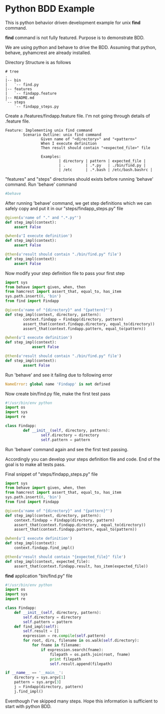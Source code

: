Python BDD Example
=========

This is python behavior driven development example for unix **find** command.

**find** command is not fully featured. Purpose is to demonstrate BDD.

We are using python and behave to drive the BDD.
Assuming that python, behave, pyhamcrest are already installed.

Directory Structure is as follows

```
# tree
.
|-- bin
|   `-- find.py
|-- features
|   `-- findapp.feature
|-- README.md
`-- steps
    `-- findapp_steps.py
```


Create a /features/findapp.feature file. I'm not going through details of .feature file.

``` Cucumber
Feature: Implementing unix find command
        Scenario Outline: unix find command
                Given name of "<directory>" and "<pattern>"
                When I execute definition
                Then result should contain "<expected_file>" file

                Examples:
                        | directory | pattern | expected_file |
                        | .         | .*.py   | ./bin/find.py |
                        | /etc      | .*.bash | /etc/bash.bashrc |
```


"features" and "steps" directories should exists before running 'behave' command.
Run 'behave' command
```bash
#behave
```


After running 'behave' command, we get step definitions which we can safely copy and put it in our "steps/findapp_steps.py" file

```python
@given(u'name of "." and ".*.py"')
def step_impl(context):
    assert False

@when(u'I execute definition')
def step_impl(context):
    assert False

@then(u'result should contain "./bin/find.py" file')
def step_impl(context):
    assert False
```


Now modify your step definition file to pass your first step

```python
import sys
from behave import given, when, then
from hamcrest import assert_that, equal_to, has_item
sys.path.insert(0, 'bin')
from find import Findapp

@given(u'name of "{directory}" and "{pattern}"')
def step_impl(context, directory, pattern):
        context.findapp = Findapp(directory, pattern)
        assert_that(context.findapp.directory, equal_to(directory))
        assert_that(context.findapp.pattern, equal_to(pattern))

@when(u'I execute definition')
def step_impl(context):
            assert False

@then(u'result should contain "./bin/find.py" file')
def step_impl(context):
        assert False
```


Run 'behave' and see it failing due to following error
```python
NameError: global name 'Findapp' is not defined
```

Now create bin/find.py file, make the first test pass

```python
#!/usr/bin/env python
import os
import sys
import re

class Findapp:
        def __init__(self, directory, pattern):
                self.directory = directory
                self.pattern = pattern
```


Run 'behave' command again and see the first test passing.

Accordingly you can develop your steps definition file and code. End of the goal is to make all tests pass.

Final snippet of "steps/findapp_steps.py" file
```python
import sys
from behave import given, when, then
from hamcrest import assert_that, equal_to, has_item
sys.path.insert(0, 'bin')
from find import Findapp

@given(u'name of "{directory}" and "{pattern}"')
def step_impl(context, directory, pattern):
	context.findapp = Findapp(directory, pattern)
	assert_that(context.findapp.directory, equal_to(directory))
	assert_that(context.findapp.pattern, equal_to(pattern))

@when(u'I execute definition')
def step_impl(context):
	context.findapp.find_impl()

@then(u'result should contain "{expected_file}" file')
def step_impl(context, expected_file):
	assert_that(context.findapp.result, has_item(expected_file))
```

**find** application "bin/find.py" file
```python
#!/usr/bin/env python
import os
import sys
import re

class Findapp:
	def __init__(self, directory, pattern):
		self.directory = directory
		self.pattern = pattern
	def find_impl(self):
		self.result = []
		expression = re.compile(self.pattern)
		for root, dirs, filename in os.walk(self.directory):
			for fname in filename:
				if expression.search(fname):
					filepath = os.path.join(root, fname)
					print filepath
					self.result.append(filepath)

if __name__ == '__main__':
	directory = sys.argv[1]
	pattern = sys.argv[3]
	j = Findapp(directory, pattern)
	j.find_impl()
```

Eventhough I've skipped many steps. Hope this information is sufficient to start with python BDD. 
